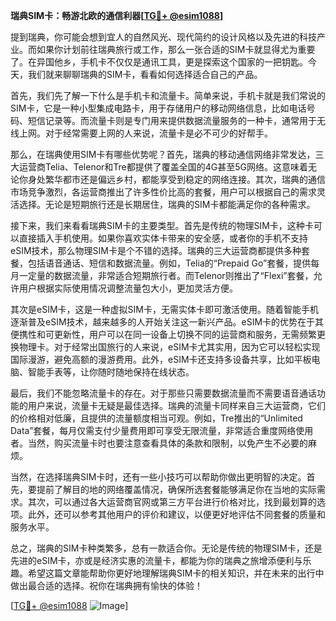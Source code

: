 **瑞典SIM卡：畅游北欧的通信利器[[TG💪+ @esim1088](https://t.me/s/esim1088)]**

提到瑞典，你可能会想到宜人的自然风光、现代简约的设计风格以及先进的科技产业。而如果你计划前往瑞典旅行或工作，那么一张合适的SIM卡就显得尤为重要了。在异国他乡，手机卡不仅仅是通讯工具，更是探索这个国家的一把钥匙。今天，我们就来聊聊瑞典的SIM卡，看看如何选择适合自己的产品。

首先，我们先了解一下什么是手机卡和流量卡。简单来说，手机卡就是我们常说的SIM卡，它是一种小型集成电路卡，用于存储用户的移动网络信息，比如电话号码、短信记录等。而流量卡则是专门用来提供数据流量服务的一种卡，通常用于无线上网。对于经常需要上网的人来说，流量卡是必不可少的好帮手。

那么，在瑞典使用SIM卡有哪些优势呢？首先，瑞典的移动通信网络非常发达，三大运营商Telia、Telenor和Tre都提供了覆盖全国的4G甚至5G网络。这意味着无论你身处繁华都市还是偏远乡村，都能享受到稳定的网络连接。其次，瑞典的通信市场竞争激烈，各运营商推出了许多性价比高的套餐，用户可以根据自己的需求灵活选择。无论是短期旅行还是长期居住，瑞典的SIM卡都能满足你的各种需求。

接下来，我们来看看瑞典SIM卡的主要类型。首先是传统的物理SIM卡，这种卡可以直接插入手机使用。如果你喜欢实体卡带来的安全感，或者你的手机不支持eSIM技术，那么物理SIM卡是个不错的选择。瑞典的三大运营商都提供多种套餐，包括语音通话、短信和数据流量。例如，Telia的“Prepaid Go”套餐，提供每月一定量的数据流量，非常适合短期旅行者。而Telenor则推出了“Flexi”套餐，允许用户根据实际使用情况调整流量包大小，更加灵活方便。

其次是eSIM卡，这是一种虚拟SIM卡，无需实体卡即可激活使用。随着智能手机逐渐普及eSIM技术，越来越多的人开始关注这一新兴产品。eSIM卡的优势在于其便携性和可更新性，用户可以在同一设备上切换不同的运营商和服务，无需频繁更换物理卡。对于经常出国旅行的人来说，eSIM卡尤其实用，因为它可以轻松实现国际漫游，避免高额的漫游费用。此外，eSIM卡还支持多设备共享，比如平板电脑、智能手表等，让你随时随地保持在线状态。

最后，我们不能忽略流量卡的存在。对于那些只需要数据流量而不需要语音通话功能的用户来说，流量卡无疑是最佳选择。瑞典的流量卡同样来自三大运营商，它们的价格相对低廉，且提供的流量额度相当可观。例如，Tre推出的“Unlimited Data”套餐，每月仅需支付少量费用即可享受无限流量，非常适合重度网络使用者。当然，购买流量卡时也要注意查看具体的条款和限制，以免产生不必要的麻烦。

当然，在选择瑞典SIM卡时，还有一些小技巧可以帮助你做出更明智的决定。首先，要提前了解目的地的网络覆盖情况，确保所选套餐能够满足你在当地的实际需求。其次，可以通过各大运营商官网或第三方平台进行价格对比，找到最划算的选项。此外，还可以参考其他用户的评价和建议，以便更好地评估不同套餐的质量和服务水平。

总之，瑞典的SIM卡种类繁多，总有一款适合你。无论是传统的物理SIM卡，还是先进的eSIM卡，亦或是经济实惠的流量卡，都能为你的瑞典之旅增添便利与乐趣。希望这篇文章能帮助你更好地理解瑞典SIM卡的相关知识，并在未来的出行中做出最合适的选择。祝你在瑞典拥有愉快的体验！

[[TG💪+ @esim1088](https://t.me/s/esim1088) ![Image](https://i.postimg.cc/4NQfJmqS/Snipaste-2025-05-13-00-14-12.png)]